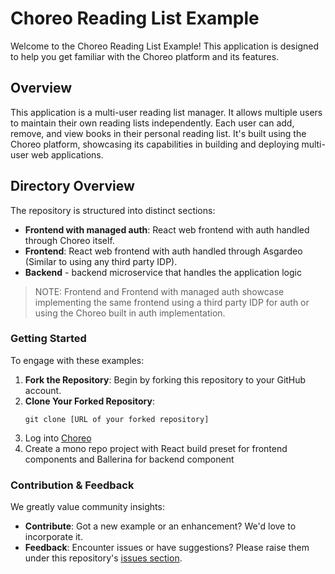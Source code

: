 # Choreo Reading List Example

Welcome to the Choreo Reading List Example! This application is designed to help you get familiar with the Choreo platform and its features.

## Overview

This application is a multi-user reading list manager. It allows multiple users to maintain their own reading lists independently. Each user can add, remove, and view books in their personal reading list. It's built using the Choreo platform, showcasing its capabilities in building and deploying multi-user web applications.

## Directory Overview

The repository is structured into distinct sections:

- **Frontend with managed auth**: React web frontend with auth handled through Choreo itself.
- **Frontend**: React web frontend with auth handled through Asgardeo (Similar to using any third party IDP).
- **Backend** - backend microservice that handles the application logic

> NOTE: Frontend and Frontend with managed auth showcase implementing the same frontend using a third party IDP for auth or using the Choreo built in auth implementation.

### Getting Started

To engage with these examples:

1. **Fork the Repository**: Begin by forking this repository to your GitHub account.
2. **Clone Your Forked Repository**:
   ```
   git clone [URL of your forked repository]
   ```
3. Log into [Choreo](https://console.choreo.dev/)
4. Create a mono repo project with React build preset for frontend components and Ballerina for backend component

### Contribution & Feedback

We greatly value community insights:

- **Contribute**: Got a new example or an enhancement? We'd love to incorporate it.
- **Feedback**: Encounter issues or have suggestions? Please raise them under this repository's [issues section](https://github.com/wso2/choreo-examples/issues).
